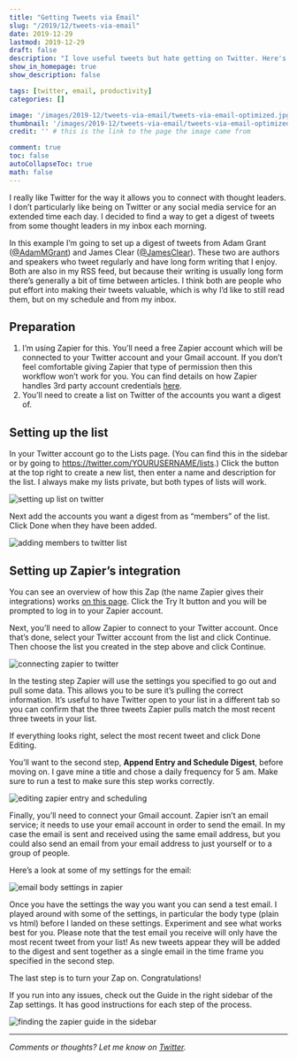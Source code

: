 ```yaml
---
title: "Getting Tweets via Email"
slug: "/2019/12/tweets-via-email"
date: 2019-12-29
lastmod: 2019-12-29
draft: false
description: "I love useful tweets but hate getting on Twitter. Here's how to get a curated list of tweets in your inbox each day."
show_in_homepage: true
show_description: false

tags: [twitter, email, productivity]
categories: []

image: '/images/2019-12/tweets-via-email/tweets-via-email-optimized.jpg' # 1100 px width
thumbnail: '/images/2019-12/tweets-via-email/tweets-via-email-optimized.jpg' # 560x170 px for preview image
credit: '' # this is the link to the page the image came from

comment: true
toc: false
autoCollapseToc: true
math: false
---
```

I really like Twitter for the way it allows you to connect with thought leaders. I don’t particularly like being on Twitter or any social media service for an extended time each day. I decided to find a way to get a digest of tweets from some thought leaders in my inbox each morning. 
<!--more-->

In this example I’m going to set up a digest of tweets from Adam Grant ([@AdamMGrant](https://twitter.com/AdamMGrant)) and James Clear ([@JamesClear](https://twitter.com/JamesClear)). These two are authors and speakers who tweet regularly and have long form writing that I enjoy. Both are also in my RSS feed, but because their writing is usually long form there’s generally a bit of time between articles. I think both are people who put effort into making their tweets valuable, which is why I’d like to still read them, but on my schedule and from my inbox.

## Preparation

1. I’m using Zapier for this. You’ll need a free Zapier account which will be connected to your Twitter account and your Gmail account. If you don’t feel comfortable giving Zapier that type of permission then this workflow won’t work for you. You can find details on how Zapier handles 3rd party account credentials [here](https://zapier.com/help/account/data-management/data-privacy-at-zapier).
2. You’ll need to create a list on Twitter of the accounts you want a digest of.

## Setting up the list

In your Twitter account go to the Lists page. (You can find this in the sidebar or by going to https://twitter.com/YOURUSERNAME/lists.) Click the button at the top right to create a new list, then enter a name and description for the list. I always make my lists private, but both types of lists will work.

![setting up list on twitter](/images/2019-12/tweets-via-email/tweets-via-email-1.png)

Next add the accounts you want a digest from as “members” of the list. Click Done when they have been added.

![adding members to twitter list](/images/2019-12/tweets-via-email/tweets-via-email-2.png)

## Setting up Zapier’s integration

You can see an overview of how this Zap (the name Zapier gives their integrations) works [on this page](https://zapier.com/apps/gmail/integrations/twitter/14730/get-a-digest-of-tweets-from-a-list-in-gmail-on-your-own-schedule). Click the Try It button and you will be prompted to log in to your Zapier account.

Next, you’ll need to allow Zapier to connect to your Twitter account. Once that’s done, select your Twitter account from the list and click Continue. Then choose the list you created in the step above and click Continue.

![connecting zapier to twitter](/images/2019-12/tweets-via-email/tweets-via-email-3.png)

In the testing step Zapier will use the settings you specified to go out and pull some data. This allows you to be sure it’s pulling the correct information. It’s useful to have Twitter open to your list in a different tab so you can confirm that the three tweets Zapier pulls match the most recent three tweets in your list. 

If everything looks right, select the most recent tweet and click Done Editing.

You’ll want to the second step, **Append Entry and Schedule Digest**, before moving on. I gave mine a title and chose a daily frequency for 5 am. Make sure to run a test to make sure this step works correctly.

![editing zapier entry and scheduling](/images/2019-12/tweets-via-email/tweets-via-email-4.png)

Finally, you’ll need to connect your Gmail account. Zapier isn’t an email service; it needs to use your email account in order to send the email. In my case the email is sent and received using the same email address, but you could also send an email from your email address to just yourself or to a group of people. 

Here’s a look at some of my settings for the email:

![email body settings in zapier](/images/2019-12/tweets-via-email/tweets-via-email-5.png)

Once you have the settings the way you want you can send a test email. I played around with some of the settings, in particular the body type (plain vs html) before I landed on these settings. Experiment and see what works best for you. Please note that the test email you receive will only have the most recent tweet from your list! As new tweets appear they will be added to the digest and sent together as a single email in the time frame you specified in the second step.

The last step is to turn your Zap on. Congratulations! 

If you run into any issues, check out the Guide in the right sidebar of the Zap settings. It has good instructions for each step of the process.

![finding the zapier guide in the sidebar](/images/2019-12/tweets-via-email/tweets-via-email-6.png)

---

*Comments or thoughts? Let me know on [Twitter](https://twitter.com/adamtervort/).*
